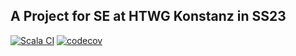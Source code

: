 ## A Project for SE at HTWG Konstanz in SS23

[![Scala CI](https://github.com/andre-koe/another-scala-game/actions/workflows/scala.yml/badge.svg?branch=development)](https://github.com/andre-koe/another-scala-game/actions/workflows/scala.yml)
[![codecov](https://codecov.io/gh/andre-koe/another-scala-game/branch/development/graph/badge.svg?token=ZBBnZJAtI2)](https://codecov.io/gh/andre-koe/another-scala-game)
